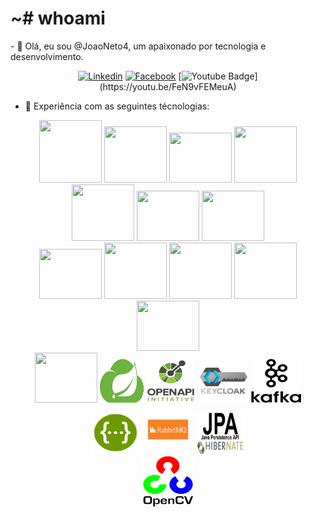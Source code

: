 <h1>~# whoami </h1>
- 👋 Olá, eu sou @JoaoNeto4, um apaixonado por tecnologia e desenvolvimento.
<p>
<div align="center">



[![Linkedin](https://img.shields.io/badge/LinkedIn-0077B5?style=for-the-badge&logo=linkedin&logoColor=white])](https://www.linkedin.com/in/joão-neto-b525351b0/)
[![Facebook](https://img.shields.io/badge/Facebook-1877F2?style=for-the-badge&logo=facebook&logoColor=white])](https://www.facebook.com/joao.melena)
[![Youtube Badge](https://img.shields.io/badge/-YouTube-ff0000?style=for-the-badge&labelColor=ff0000&logo=youtube&logoColor=white&link=https:)](https://youtu.be/FeN9vFEMeuA)
</div>



- 🌱 Experiência com as seguintes técnologias:
<div align="center">
    <img src="https://cdn.jsdelivr.net/gh/devicons/devicon/icons/java/java-original-wordmark.svg" height=100px width=100px />
    <img src="https://cdn.jsdelivr.net/gh/devicons/devicon/icons/linux/linux-original.svg" height=90px width=100px />
    <img src="https://cdn.jsdelivr.net/gh/devicons/devicon/icons/debian/debian-original-wordmark.svg" height=80px width=100px />
    <img src="https://cdn.jsdelivr.net/gh/devicons/devicon/icons/mysql/mysql-original-wordmark.svg" height=90px width=100px />
    <img src="https://cdn.jsdelivr.net/gh/devicons/devicon/icons/spring/spring-original-wordmark.svg" height=90px width=100px />
    <img src="https://cdn.jsdelivr.net/gh/devicons/devicon/icons/github/github-original.svg" height=80px width=100px />
    <img src="https://cdn.jsdelivr.net/gh/devicons/devicon/icons/angularjs/angularjs-original.svg" height=80px width=100px />
</div>
<div align="center">
    <img src="https://cdn.jsdelivr.net/gh/devicons/devicon/icons/postgresql/postgresql-original-wordmark.svg" height=80px width=100px />
    <img src="https://cdn.jsdelivr.net/gh/devicons/devicon/icons/python/python-original-wordmark.svg" height=90px width=100px/>
    <img src="https://cdn.jsdelivr.net/gh/devicons/devicon/icons/docker/docker-original-wordmark.svg" height=90px width=100px />
    <img src="https://cdn.jsdelivr.net/gh/devicons/devicon/icons/django/django-plain-wordmark.svg" height=90px width=100px />
    <img src="https://cdn.jsdelivr.net/gh/devicons/devicon/icons/arduino/arduino-original-wordmark.svg" height=80px width=100px />
</div>
<div align="center">
    <img src="https://cdn.jsdelivr.net/gh/devicons/devicon/icons/bash/bash-original.svg" height=80px width=100px />
    <img src="https://github.com/JoaoNeto4/Eureka-Microservice/blob/main/img/img/springCloud.png" height=70px width=70px />
    <img src="https://github.com/JoaoNeto4/Eureka-Microservice/blob/main/img/img/openapi.png" height=70px width=80px>
    <img src="https://github.com/JoaoNeto4/Eureka-Microservice/blob/main/img/img/kaycloack.png" height=70px width=80px>
    <img src="https://github.com/JoaoNeto4/Eureka-Microservice/blob/main/img/img/kafka.png" height=70px width=80px>
</div>
<div align="center">
    <img src="https://github.com/JoaoNeto4/Eureka-Microservice/blob/main/img/img/Swagger.png" height=70px width=80px>
    <img src="https://github.com/JoaoNeto4/Eureka-Microservice/blob/main/img/img/RabbitMQ.png" height=80px width=80px>
    <img src="https://github.com/JoaoNeto4/Eureka-Microservice/blob/main/img/img/JPAHibernate.jpg" height=70px width=80px>
</div>
<div align="center">
    <img src="https://github.com/JoaoNeto4/Eureka-Microservice/blob/main/img/img/opencv.png" height=80px width=80px>
</div>


<!---
JoaoNeto4/JoaoNeto4 is a ✨ special ✨ repository because its `README.md` (this file) appears on your GitHub profile.
You can click the Preview link to take a look at your changes.
--->
